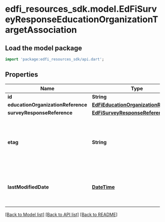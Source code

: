 # edfi_resources_sdk.model.EdFiSurveyResponseEducationOrganizationTargetAssociation

## Load the model package
```dart
import 'package:edfi_resources_sdk/api.dart';
```

## Properties
Name | Type | Description | Notes
------------ | ------------- | ------------- | -------------
**id** | **String** |  | [optional] 
**educationOrganizationReference** | [**EdFiEducationOrganizationReference**](EdFiEducationOrganizationReference.md) |  | 
**surveyResponseReference** | [**EdFiSurveyResponseReference**](EdFiSurveyResponseReference.md) |  | 
**etag** | **String** | A unique system-generated value that identifies the version of the resource. | [optional] 
**lastModifiedDate** | [**DateTime**](DateTime.md) | The date and time the resource was last modified. | [optional] 

[[Back to Model list]](../README.md#documentation-for-models) [[Back to API list]](../README.md#documentation-for-api-endpoints) [[Back to README]](../README.md)



